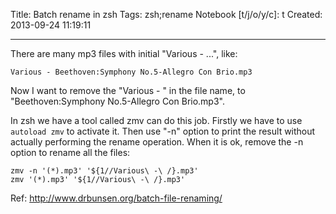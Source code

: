 Title: Batch rename in zsh
Tags: zsh;rename
Notebook [t/j/o/y/c]: t
Created: 2013-09-24 11:19:11

------

There are many mp3 files with initial "Various - ...", like:

    Various - Beethoven:Symphony No.5-Allegro Con Brio.mp3

Now I want to remove the "Various - " in the file name, to "Beethoven:Symphony No.5-Allegro Con Brio.mp3".

In zsh we have a tool called zmv can do this job. Firstly we have to use `autoload zmv` to activate it. Then use "-n" option to print the result without actually performing the rename operation. When it is ok, remove the -n option to rename all the files:

    zmv -n '(*).mp3' '${1//Various\ -\ /}.mp3'
    zmv '(*).mp3' '${1//Various\ -\ /}.mp3'

Ref: http://www.drbunsen.org/batch-file-renaming/
